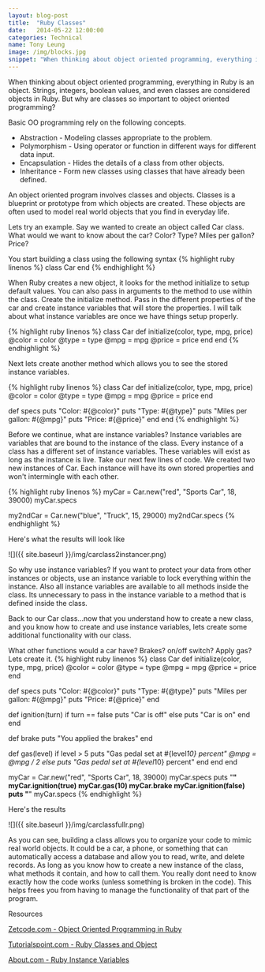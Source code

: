 ```yaml
---
layout: blog-post
title:  "Ruby Classes"
date:   2014-05-22 12:00:00
categories: Technical
name: Tony Leung
image: /img/blocks.jpg 
snippet: "When thinking about object oriented programming, everything in Ruby is an object.  Strings, integers, boolean values, and even classes are considered objects in Ruby.   But why are classes so important to object oriented programming?"
---
```


When thinking about object oriented programming, everything in Ruby is an object.  Strings, integers, boolean values, and even classes are considered objects in Ruby.   But why are classes so important to object oriented programming?

Basic OO programming rely on the following concepts.

*   Abstraction - Modeling classes appropriate to the problem.
*   Polymorphism - Using operator or function in different ways for different data input.
*   Encapsulation - Hides the details of a class from other objects.
*   Inheritance - Form new classes using classes that have already been defined.

An object oriented program involves classes and objects.   Classes is a blueprint or prototype from which objects are created.  These objects are often used to model real world objects that you find in everyday life. 

Lets try an example.   Say we wanted to create an object called Car class.   What would we want to know about the car?   Color? Type? Miles per gallon?  Price?  

You start building a class using the following syntax
{% highlight ruby linenos %}
class Car
end
{% endhighlight %}

When Ruby creates a new object, it looks for the method initialize to setup default values. You can also pass in arguments to the method to use within the class.  Create the initialize method.  Pass in the different properties of the car and create instance variables that will store the properties.  I will talk about what instance variables are once we have things setup properly.

{% highlight ruby linenos %}
class Car
  def initialize(color, type, mpg, price)
    @color = color
    @type = type
    @mpg = mpg
    @price = price
  end
end
{% endhighlight %}

Next lets create another method which allows you to see the stored instance variables.

{% highlight ruby linenos %}
class Car
  def initialize(color, type, mpg, price)
    @color = color
    @type = type
    @mpg = mpg
    @price = price
  end

  def specs
    puts "Color: #{@color}"
    puts "Type: #{@type}"
    puts "Miles per gallon: #{@mpg}"
    puts "Price: #{@price}"
  end
end
{% endhighlight %}

Before we continue, what are instance variables?  Instance variables are variables that are bound to the instance of the class.  Every instance of a class has a different set of instance variables. These variables will exist as long as the instance is live.   Take our next few lines of code.   We created two new instances of Car.   Each instance will have its own stored properties and won't intermingle with each other. 

{% highlight ruby linenos %}
myCar = Car.new("red", "Sports Car", 18, 39000)
myCar.specs

my2ndCar = Car.new("blue", "Truck", 15, 29000)
my2ndCar.specs
{% endhighlight %}

Here's what the results will look like

![]({{ site.baseurl }}/img/carclass2instancer.png)

So why use instance variables?  If you want to protect your data from other instances or objects, use an instance variable to lock everything within the instance.   Also all instance variables are available to all methods inside the class.   Its unnecessary to pass in the instance variable to a method that is defined inside the class.

Back to our Car class...now that you understand how to create a new class, and you know how to create and use instance variables, lets create some additional functionality with our class.

What other functions would a car have? Brakes? on/off switch? Apply gas?  Lets create it.
{% highlight ruby linenos %}
class Car
  def initialize(color, type, mpg, price)
    @color = color
    @type = type
    @mpg = mpg
    @price = price
  end

  def specs
    puts "Color: #{@color}"
    puts "Type: #{@type}"
    puts "Miles per gallon: #{@mpg}"
    puts "Price: #{@price}"
  end

  def ignition(turn)
    if turn == false
      puts "Car is off"
    else
      puts "Car is on"
    end
  end

  def brake
    puts "You applied the brakes"
  end

  def gas(level)
    if level > 5
      puts "Gas pedal set at #{level*10} percent"
      @mpg = @mpg / 2
    else
      puts "Gas pedal set at #{level*10} percent"
    end
  end
end

myCar = Car.new("red", "Sports Car", 18, 39000)
myCar.specs
puts "**********************"
myCar.ignition(true)
myCar.gas(10)
myCar.brake
myCar.ignition(false)
puts "**********************"
myCar.specs
{% endhighlight %}

Here's the results

![]({{ site.baseurl }}/img/carclassfullr.png)

As you can see, building a class allows you to organize your code to mimic real world objects. It could be a car, a phone, or something that can automatically access a database and allow you to read, write, and delete records. As long as you know how to create a new instance of the class, what methods it contain, and how to call them. You really dont need to know exactly how the code works (unless something is broken in the code).  This helps frees you from having to manage the functionality of that part of the program.

Resources

[Zetcode.com - Object Oriented Programming in Ruby](http://zetcode.com/lang/rubytutorial/oop/)

[Tutorialspoint.com - Ruby Classes and Object](http://www.tutorialspoint.com/ruby/ruby_classes.htm)

[About.com - Ruby Instance Variables](http://ruby.about.com/od/variables/a/Instance-Variables.htm)

